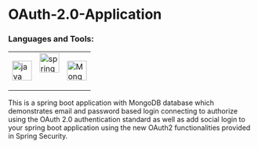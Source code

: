 # OAuth-2.0-Application

<h3 align="left">Languages and Tools:</h3>
<table>
    <tbody>
        <tr valign="top">
            <td> <p align="left"> <a href="https://www.java.com" target="_blank" rel="noreferrer"> <img src="https://www.vectorlogo.zone/logos/java/java-icon.svg" title="Java" alt="java" width="40" height="40"/> </a> </td>
            <td> <a href="https://spring.io/" target="_blank" rel="noreferrer"> <img src="https://www.vectorlogo.zone/logos/springio/springio-icon.svg" title="Spring Boot" alt="spring" width="40" height="40"/> </a> </td>
            <td> <p align="left"> <a href="https://www.mongodb.com/" target="_blank" rel="noreferrer"> <img src="https://s3-symbol-logo.tradingview.com/mongodb--big.svg" title="MongoDB" alt="MongoDB" width="40" height="40"/> </a> </td>
        </p>
        </tr>
    </tbody>
</table>

This is a spring boot application with MongoDB database which demonstrates email and password based login connecting to authorize using the OAuth 2.0 authentication standard as well as add social login to your spring boot application using the new OAuth2 functionalities provided in Spring Security.
